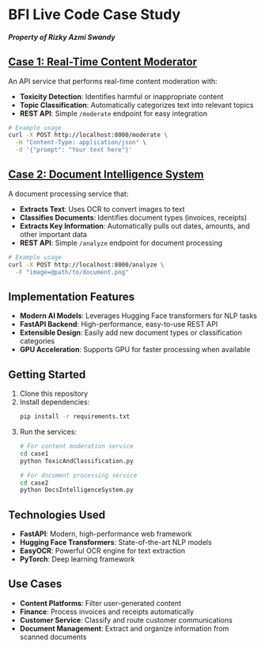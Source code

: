 # BFI Live Code Case Study
##### Property of Rizky Azmi Swandy

## [Case 1: Real-Time Content Moderator](./case1/README.md)

An API service that performs real-time content moderation with:

- **Toxicity Detection**: Identifies harmful or inappropriate content
- **Topic Classification**: Automatically categorizes text into relevant topics
- **REST API**: Simple `/moderate` endpoint for easy integration

```bash
# Example usage
curl -X POST http://localhost:8000/moderate \
  -H "Content-Type: application/json" \
  -d '{"prompt": "Your text here"}'
```

## [Case 2: Document Intelligence System](./case2/README.md)

A document processing service that:

- **Extracts Text**: Uses OCR to convert images to text
- **Classifies Documents**: Identifies document types (invoices, receipts)
- **Extracts Key Information**: Automatically pulls out dates, amounts, and other important data
- **REST API**: Simple `/analyze` endpoint for document processing

```bash
# Example usage
curl -X POST http://localhost:8000/analyze \
  -F "image=@path/to/document.png"
```

## Implementation Features

- **Modern AI Models**: Leverages Hugging Face transformers for NLP tasks
- **FastAPI Backend**: High-performance, easy-to-use REST API
- **Extensible Design**: Easily add new document types or classification categories
- **GPU Acceleration**: Supports GPU for faster processing when available

## Getting Started

1. Clone this repository
2. Install dependencies:
   ```bash
   pip install -r requirements.txt
   ```
3. Run the services:
   ```bash
   # For content moderation service
   cd case1
   python ToxicAndClassification.py
   
   # For document processing service
   cd case2
   python DocsIntelligenceSystem.py
   ```

## Technologies Used

- **FastAPI**: Modern, high-performance web framework
- **Hugging Face Transformers**: State-of-the-art NLP models
- **EasyOCR**: Powerful OCR engine for text extraction
- **PyTorch**: Deep learning framework

## Use Cases

- **Content Platforms**: Filter user-generated content
- **Finance**: Process invoices and receipts automatically
- **Customer Service**: Classify and route customer communications
- **Document Management**: Extract and organize information from scanned documents